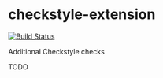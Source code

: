 # checkstyle-extension
<!--[![Maven Central](https://img.shields.io/maven-central/v/com.github.robtimus/checkstyle-extension)](https://search.maven.org/artifact/com.github.robtimus/checkstyle-extension)-->
[![Build Status](https://github.com/robtimus/checkstyle-extension/actions/workflows/build.yml/badge.svg)](https://github.com/robtimus/checkstyle-extension/actions/workflows/build.yml)
<!--[![Quality Gate Status](https://sonarcloud.io/api/project_badges/measure?project=com.github.robtimus%3Acheckstyle-extension&metric=alert_status)](https://sonarcloud.io/summary/overall?id=com.github.robtimus%3Acheckstyle-extension)-->
<!--[![Coverage](https://sonarcloud.io/api/project_badges/measure?project=com.github.robtimus%3Acheckstyle-extension&metric=coverage)](https://sonarcloud.io/summary/overall?id=com.github.robtimus%3Acheckstyle-extension)-->
<!--[![Known Vulnerabilities](https://snyk.io/test/github/robtimus/checkstyle-extension/badge.svg)](https://snyk.io/test/github/robtimus/checkstyle-extension)-->

Additional Checkstyle checks

TODO
